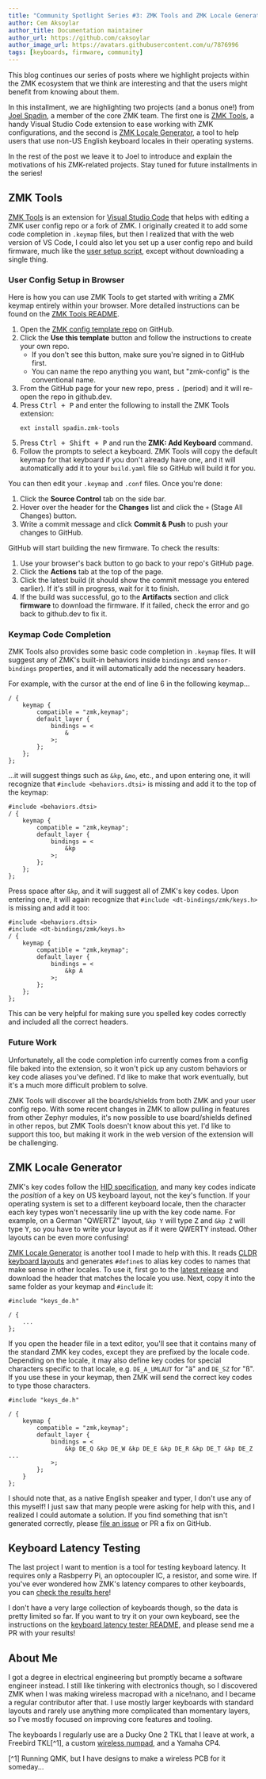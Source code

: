 ```yaml
---
title: "Community Spotlight Series #3: ZMK Tools and ZMK Locale Generator"
author: Cem Aksoylar
author_title: Documentation maintainer
author_url: https://github.com/caksoylar
author_image_url: https://avatars.githubusercontent.com/u/7876996
tags: [keyboards, firmware, community]
---
```


This blog continues our series of posts where we highlight projects within the ZMK ecosystem
that we think are interesting and that the users might benefit from knowing about them.

In this installment, we are highlighting two projects (and a bonus one!) from [Joel Spadin](https://github.com/joelspadin),
a member of the core ZMK team.
The first one is [ZMK Tools](#zmk-tools), a handy Visual Studio Code extension to ease working with ZMK configurations, and the second is [ZMK Locale Generator](#zmk-locale-generator), a tool to help users that use non-US English keyboard locales in their operating systems.

In the rest of the post we leave it to Joel to introduce and explain the motivations of his ZMK-related projects.
Stay tuned for future installments in the series!

## ZMK Tools

[ZMK Tools](https://github.com/joelspadin/zmk-tools) is an extension for [Visual Studio Code](https://code.visualstudio.com) that helps with editing a ZMK user config repo or a fork of ZMK. I originally created it to add some code completion in `.keymap` files, but then I realized that with the web version of VS Code, I could also let you set up a user config repo and build firmware, much like the [user setup script](/docs/user-setup#user-config-setup-script), except without downloading a single thing.

### User Config Setup in Browser

Here is how you can use ZMK Tools to get started with writing a ZMK keymap entirely within your browser. More detailed instructions can be found on the [ZMK Tools README](https://github.com/joelspadin/zmk-tools/blob/main/README.md).

1. Open the [ZMK config template repo](https://github.com/zmkfirmware/unified-zmk-config-template) on GitHub.
2. Click the **Use this template** button and follow the instructions to create your own repo.
   - If you don't see this button, make sure you're signed in to GitHub first.
   - You can name the repo anything you want, but "zmk-config" is the conventional name.
3. From the GitHub page for your new repo, press <kbd>.</kbd> (period) and it will re-open the repo in github.dev.
4. Press <kbd>Ctrl + P</kbd> and enter the following to install the ZMK Tools extension:
   ```
   ext install spadin.zmk-tools
   ```
5. Press <kbd>Ctrl + Shift + P</kbd> and run the **ZMK: Add Keyboard** command.
6. Follow the prompts to select a keyboard. ZMK Tools will copy the default keymap for that keyboard if you don't already have one, and it will automatically add it to your `build.yaml` file so GitHub will build it for you.

You can then edit your `.keymap` and `.conf` files. Once you're done:

1. Click the **Source Control** tab on the side bar.
2. Hover over the header for the **Changes** list and click the `+` (Stage All Changes) button.
3. Write a commit message and click **Commit & Push** to push your changes to GitHub.

GitHub will start building the new firmware. To check the results:

1. Use your browser's back button to go back to your repo's GitHub page.
2. Click the **Actions** tab at the top of the page.
3. Click the latest build (it should show the commit message you entered earlier). If it's still in progress, wait for it to finish.
4. If the build was successful, go to the **Artifacts** section and click **firmware** to download the firmware. If it failed, check the error and go back to github.dev to fix it.

### Keymap Code Completion

ZMK Tools also provides some basic code completion in `.keymap` files. It will suggest any of ZMK's built-in behaviors inside `bindings` and `sensor-bindings` properties, and it will automatically add the necessary headers.

For example, with the cursor at the end of line 6 in the following keymap...

```dts {6} showLineNumbers
/ {
    keymap {
        compatible = "zmk,keymap";
        default_layer {
            bindings = <
                &
            >;
        };
    };
};
```

...it will suggest things such as `&kp`, `&mo`, etc., and upon entering one, it will recognize that `#include <behaviors.dtsi>` is missing and add it to the top of the keymap:

```dts {1} showLineNumbers
#include <behaviors.dtsi>
/ {
    keymap {
        compatible = "zmk,keymap";
        default_layer {
            bindings = <
                &kp
            >;
        };
    };
};
```

Press space after `&kp`, and it will suggest all of ZMK's key codes. Upon entering one, it will again recognize that `#include <dt-bindings/zmk/keys.h>` is missing and add it too:

```dts {2} showLineNumbers
#include <behaviors.dtsi>
#include <dt-bindings/zmk/keys.h>
/ {
    keymap {
        compatible = "zmk,keymap";
        default_layer {
            bindings = <
                &kp A
            >;
        };
    };
};
```

This can be very helpful for making sure you spelled key codes correctly and included all the correct headers.

### Future Work

Unfortunately, all the code completion info currently comes from a config file baked into the extension, so it won't pick up any custom behaviors or key code aliases you've defined. I'd like to make that work eventually, but it's a much more difficult problem to solve.

ZMK Tools will discover all the boards/shields from both ZMK and your user config repo. With some recent changes in ZMK to allow pulling in features from other Zephyr modules, it's now possible to use board/shields defined in other repos, but ZMK Tools doesn't know about this yet. I'd like to support this too, but making it work in the web version of the extension will be challenging.

## ZMK Locale Generator

ZMK's key codes follow the [HID specification](https://www.usb.org/hid), and many key codes indicate the _position_ of a key on US keyboard layout, not the key's function. If your operating system is set to a different keyboard locale, then the character each key types won't necessarily line up with the key code name. For example, on a German "QWERTZ" layout, `&kp Y` will type <kbd>Z</kbd> and `&kp Z` will type <kbd>Y</kbd>, so you have to write your layout as if it were QWERTY instead. Other layouts can be even more confusing!

[ZMK Locale Generator](https://github.com/joelspadin/zmk-locale-generator) is another tool I made to help with this. It reads [CLDR keyboard layouts](https://cldr.unicode.org/index/charts/keyboards) and generates `#define`s to alias key codes to names that make sense in other locales. To use it, first go to the [latest release](https://github.com/joelspadin/zmk-locale-generator/releases/latest) and download the header that matches the locale you use. Next, copy it into the same folder as your keymap and `#include` it:

```dts
#include "keys_de.h"

/ {
    ...
};
```

If you open the header file in a text editor, you'll see that it contains many of the standard ZMK key codes, except they are prefixed by the locale code. Depending on the locale, it may also define key codes for special characters specific to that locale, e.g. `DE_A_UMLAUT` for "ä" and `DE_SZ` for "ß". If you use these in your keymap, then ZMK will send the correct key codes to type those characters.

```dts
#include "keys_de.h"

/ {
    keymap {
        compatible = "zmk,keymap";
        default_layer {
            bindings = <
                &kp DE_Q &kp DE_W &kp DE_E &kp DE_R &kp DE_T &kp DE_Z ...
            >;
        };
    }
};
```

I should note that, as a native English speaker and typer, I don't use any of this myself! I just saw that many people were asking for help with this, and I realized I could automate a solution. If you find something that isn't generated correctly, please [file an issue](https://github.com/joelspadin/zmk-locale-generator/issues) or PR a fix on GitHub.

## Keyboard Latency Testing

The last project I want to mention is a tool for testing keyboard latency. It requires only a Rasbperry Pi, an optocoupler IC, a resistor, and some wire. If you've ever wondered how ZMK's latency compares to other keyboards, you can [check the results here](https://github.com/joelspadin/keyboard-latency-tester/blob/main/results/chart.ipynb)!

I don't have a very large collection of keyboards though, so the data is pretty limited so far. If you want to try it on your own keyboard, see the instructions on the [keyboard latency tester README](https://github.com/joelspadin/keyboard-latency-tester), and please send me a PR with your results!

## About Me

I got a degree in electrical engineering but promptly became a software engineer instead. I still like tinkering with electronics though, so I discovered ZMK when I was making wireless macropad with a nice!nano, and I became a regular contributor after that. I use mostly larger keyboards with standard layouts and rarely use anything more complicated than momentary layers, so I've mostly focused on improving core features and tooling.

The keyboards I regularly use are a Ducky One 2 TKL that I leave at work, a Freebird TKL[^1], a custom [wireless numpad](https://github.com/joelspadin/NumBLE), and a Yamaha CP4.

[^1] Running QMK, but I have designs to make a wireless PCB for it someday...
